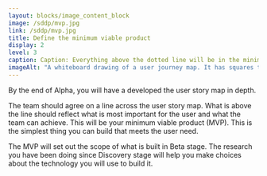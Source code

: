 ```yaml
---
layout: blocks/image_content_block
image: /sddp/mvp.jpg
link: /sddp/mvp.jpg
title: Define the minimum viable product
display: 2
level: 3
caption: Caption: Everything above the dotted line will be in the minimum viable product.
imageAlt: "A whiteboard drawing of a user journey map. It has squares to represent sticky notes that are activities across the top and user stories or tasks in columns. There is a  horizontal broken line across the map. Everything above the line is in the minimum viable product."
---
```


By the end of Alpha, you will have a developed the user story map in depth.

The team should agree on a line across the user story map. What is above the line should reflect what is most important for the user and what the team can achieve. This will be your minimum viable product (MVP). This is the simplest thing you can build that meets the user need.

The MVP will set out the scope of what is built in Beta stage. The research you have been doing since Discovery stage will help you make choices about the technology you will use to build it.
